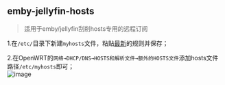 ## emby-jellyfin-hosts
>适用于emby/jellyfin刮削hosts专用的远程订阅

1.在`/etc/`目录下新建`myhosts`文件，粘贴[最新](https://raw.githubusercontent.com/CodeFishK/emby-jellyfin-hosts/main/remote-submit.host)的规则并保存；  

2.在OpenWRT的`网络→DHCP/DNS→HOSTS和解析文件→额外的HOSTS文件`添加hosts文件路径`/etc/myhosts`即可；  
![image](https://user-images.githubusercontent.com/38446347/183243476-bbffaf0f-645d-4df9-95f9-814db44029b5.png)
